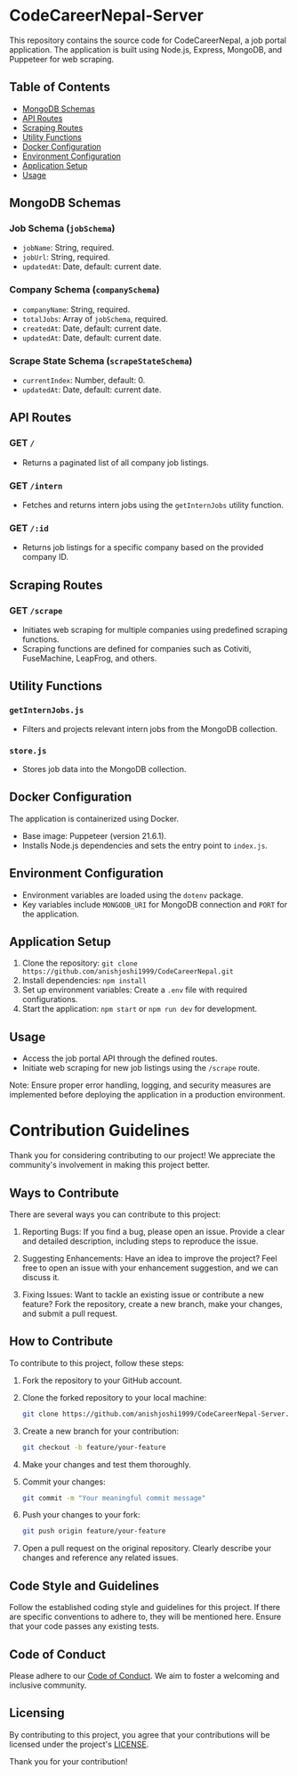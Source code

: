# CodeCareerNepal-Server

This repository contains the source code for CodeCareerNepal, a job portal application. The application is built using Node.js, Express, MongoDB, and Puppeteer for web scraping.

## Table of Contents

- [MongoDB Schemas](#mongodb-schemas)
- [API Routes](#api-routes)
- [Scraping Routes](#scraping-routes)
- [Utility Functions](#utility-functions)
- [Docker Configuration](#docker-configuration)
- [Environment Configuration](#environment-configuration)
- [Application Setup](#application-setup)
- [Usage](#usage)

## MongoDB Schemas

### Job Schema (`jobSchema`)

- `jobName`: String, required.
- `jobUrl`: String, required.
- `updatedAt`: Date, default: current date.

### Company Schema (`companySchema`)

- `companyName`: String, required.
- `totalJobs`: Array of `jobSchema`, required.
- `createdAt`: Date, default: current date.
- `updatedAt`: Date, default: current date.

### Scrape State Schema (`scrapeStateSchema`)

- `currentIndex`: Number, default: 0.
- `updatedAt`: Date, default: current date.

## API Routes

### GET `/`

- Returns a paginated list of all company job listings.

### GET `/intern`

- Fetches and returns intern jobs using the `getInternJobs` utility function.

### GET `/:id`

- Returns job listings for a specific company based on the provided company ID.

## Scraping Routes

### GET `/scrape`

- Initiates web scraping for multiple companies using predefined scraping functions.
- Scraping functions are defined for companies such as Cotiviti, FuseMachine, LeapFrog, and others.

## Utility Functions

### `getInternJobs.js`

- Filters and projects relevant intern jobs from the MongoDB collection.

### `store.js`

- Stores job data into the MongoDB collection.

## Docker Configuration

The application is containerized using Docker.

- Base image: Puppeteer (version 21.6.1).
- Installs Node.js dependencies and sets the entry point to `index.js`.

## Environment Configuration

- Environment variables are loaded using the `dotenv` package.
- Key variables include `MONGODB_URI` for MongoDB connection and `PORT` for the application.

## Application Setup

1.  Clone the repository: `git clone https://github.com/anishjoshi1999/CodeCareerNepal.git`
2.  Install dependencies: `npm install`
3.  Set up environment variables: Create a `.env` file with required configurations.
4.  Start the application: `npm start` or `npm run dev` for development.

## Usage

- Access the job portal API through the defined routes.
- Initiate web scraping for new job listings using the `/scrape` route.

Note: Ensure proper error handling, logging, and security measures are implemented before deploying the application in a production environment.

# Contribution Guidelines

Thank you for considering contributing to our project! We appreciate the community's involvement in making this project better.

## Ways to Contribute

There are several ways you can contribute to this project:

1. Reporting Bugs: If you find a bug, please open an issue. Provide a clear and detailed description, including steps to reproduce the issue.

2. Suggesting Enhancements: Have an idea to improve the project? Feel free to open an issue with your enhancement suggestion, and we can discuss it.

3. Fixing Issues: Want to tackle an existing issue or contribute a new feature? Fork the repository, create a new branch, make your changes, and submit a pull request.

## How to Contribute

To contribute to this project, follow these steps:

1. Fork the repository to your GitHub account.

2. Clone the forked repository to your local machine:

   ```bash
   git clone https://github.com/anishjoshi1999/CodeCareerNepal-Server.git
   ```

3. Create a new branch for your contribution:

   ```bash
   git checkout -b feature/your-feature
   ```

4. Make your changes and test them thoroughly.

5. Commit your changes:

   ```bash
   git commit -m "Your meaningful commit message"
   ```

6. Push your changes to your fork:

   ```bash
   git push origin feature/your-feature
   ```

7. Open a pull request on the original repository. Clearly describe your changes and reference any related issues.

## Code Style and Guidelines

Follow the established coding style and guidelines for this project. If there are specific conventions to adhere to, they will be mentioned here. Ensure that your code passes any existing tests.

## Code of Conduct

Please adhere to our [Code of Conduct](CODE_OF_CONDUCT.md). We aim to foster a welcoming and inclusive community.

## Licensing

By contributing to this project, you agree that your contributions will be licensed under the project's [LICENSE](LICENSE.md).

Thank you for your contribution!
